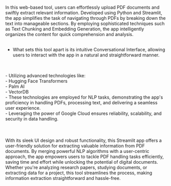 In this web-based tool, users can effortlessly upload PDF documents and swiftly extract relevant information. Developed using Python and Streamlit, the app simplifies the task of navigating through PDFs by breaking down the text into manageable sections. By employing sophisticated techniques such as Text Chunking and Embedding Generation, the app intelligently organizes the content for quick comprehension and analysis.
<br> <br>
- What sets this tool apart is its intuitive Conversational Interface, allowing users to interact with the app in a natural and straightforward manner.
<br>
<br>
- Utilizing advanced technologies like:
<br>
  - Hugging Face Transformers <br>
  - Palm AI <br>
  - VectorDB <br>
- These technologies are employed for NLP tasks, demonstrating the app's proficiency in handling PDFs, processing text, and delivering a seamless user experience. <br>
- Leveraging the power of Google Cloud ensures reliability, scalability, and security in data handling. <br>
<br> <br> <br>
With its sleek UI design and robust functionality, this Streamlit app offers a user-friendly solution for extracting valuable information from PDF documents. By merging powerful NLP algorithms with a user-centric approach, the app empowers users to tackle PDF handling tasks efficiently, saving time and effort while unlocking the potential of digital documents. Whether you're analyzing research papers, studying documents, or extracting data for a project, this tool streamlines the process, making information extraction straightforward and hassle-free.
 
